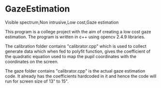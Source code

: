 # GazeEstimation
Visible spectrum,Non intrusive,Low cost,Gaze estimation

This program is a college project with the aim of creating a low cost gaze estimation.
The program is written in c++ using opencv 2.4.9 libraries.

The calibration folder contains "calibrator.cpp" which is used to collect generate data which when fed to polyfit function, 
gives the coefficient of the quadratic equation used to map the pupil coordinates with the coordinates on the screen.

The gaze folder contains "calibrator.cpp" is the actual gaze estimation code. It already has the coefficients hardcoded in it
and hence the code will run for screen size of 13" to 15".
